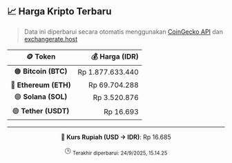 

<!-- HARGA_KRIPTO -->
## 📈 Harga Kripto Terbaru

> Data ini diperbarui secara otomatis menggunakan [CoinGecko API](https://www.coingecko.com/) dan [exchangerate.host](https://exchangerate.host/)

<div align="center">

| 🪙 Token | 💰 Harga (IDR) |
|:------:|---------------:|
| 🟠 **Bitcoin (BTC)**   | Rp 1.877.633.440 |
| 🔵 **Ethereum (ETH)**  | Rp 69.704.288 |
| 🟣 **Solana (SOL)**    | Rp 3.520.876 |
| 🟢 **Tether (USDT)**   | Rp 16.693 |

---

💱 **Kurs Rupiah (USD → IDR)**: Rp 16.685

🕒 <sub>Terakhir diperbarui: 24/9/2025, 15.14.25</sub>

</div>
<!-- /HARGA_KRIPTO -->